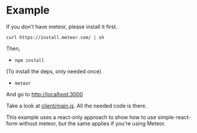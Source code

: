 # Example

If you don't have meteor, please install it first.

`curl https://install.meteor.com/ | sh`

Then,
* `npm install`

(To install the deps, only needed once)

* `meteor`

And go to [http://localhost:3000](http://localhost:3000)




Take a look at [client/main.js][]. All the needed code is there.

This example uses a react-only approach to show how to use simple-react-form without meteor, but the same applies if you're
using Meteor.

[client/main.js]: https://github.com/fermuch/simple-react-form-bootstrap/blob/master/example/client/main.js
